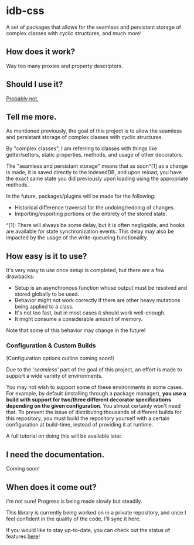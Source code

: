 # idb-css
A set of packages that allows for the seamless and persistant storage of complex classes with cyclic structures, and much more!

## How does it work?

Way too many proxies and property descriptors.

## Should I use it?

[Probably not.](https://github.com/Agapurnis/idb-css/wiki/Disclaimer)

## Tell me more.

As mentioned previously, the goal of this project is to allow the seamless and persistant storage of complex classes with cyclic structures.

By "complex classes", I am referring to classes with things like getter/setters, static properties, methods, and usage of other decorators.

The "seamless and persistant storage" means that as soon^[1] as a change is made, it is saved directly to the IndexedDB, and upon reload, you have the exact same state you did previously upon loading using the appropriate methods.

In the future, packages/plugins will be made for the following:
 - Historical difference traversal for the undoing/redoing of changes.
 - Importing/exporting portions or the entirety of the stored state.

^[1]: There will always be some delay, but it is often negligable, and hooks are available for state synchronization events. This delay may also be impacted by the usage of the write-queueing functionality.

## How easy is it to use?

It's very easy to use once setup is completed, but there are a few drawbacks:
 - Setup is an asynchronous function whose output must be resolved and stored globally to be used.
 - Behavior might not work correctly if there are other heavy mutations being applied to a class.
 - It's not too fast, but in most cases it should work well-enough.
 - It might consume a considerable amount of memory.

Note that some of this behavior may change in the future!

### Configuration & Custom Builds

(Configuration options outline coming soon!)

Due to the *'seamless'* part of the goal of this project, an effort is made to support a wide variety of environments.

You may not wish to support some of these environments in some cases. For example, by default (installing through a package manager), **you use a build with support for two/three different decorator specifications depending on the given configuration**. You almost certainly won't need that. To prevent the issue of distributing thousands of different builds for this repository, you must build the repository yourself with a certain configuration at build-time, instead of providing it at runtime.

A full tutorial on doing this will be available later.

## I need the documentation.

Coming soon!

## When does it come out?

I'm not sure! Progress is being made slowly but steadily.

This library is currently being worked on in a private repository, and once I feel confident in the quality of the code, I'll sync it here.

If you would like to stay up-to-date, you can check out the status of features [here](https://github.com/Agapurnis/idb-css/projects/1)!
